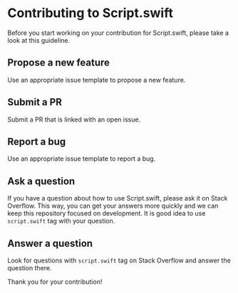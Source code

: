 # Contributing to Script.swift
Before you start working on your contribution for Script.swift, please take a look at this guideline.

## Propose a new feature
Use an appropriate issue template to propose a new feature.

## Submit a PR
Submit a PR that is linked with an open issue.

## Report a bug
Use an appropriate issue template to report a bug.

## Ask a question
If you have a question about how to use Script.swift, please ask it on Stack Overflow. This way, you can get your answers more quickly and we can keep this repository focused on development. It is good idea to use `script.swift` tag with your question.

## Answer a question
Look for questions with `script.swift` tag on Stack Overflow and answer the question there.

Thank you for your contribution!
